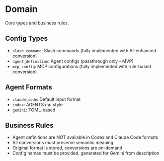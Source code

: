 # Domain

Core types and business rules.

## Config Types

- `slash_command`: Slash commands (fully implemented with AI-enhanced conversion)
- `agent_definition`: Agent configs (passthrough only - MVP)
- `mcp_config`: MCP configurations (fully implemented with rule-based conversion)

## Agent Formats

- `claude_code`: Default input format
- `codex`: AGENTS.md style
- `gemini`: TOML-based

## Business Rules

- Agent definitions are NOT available in Codex and Claude Code formats
- All conversions must preserve semantic meaning
- Original format is stored, conversions are on-demand
- Config names must be provided, generated for Gemini from description
